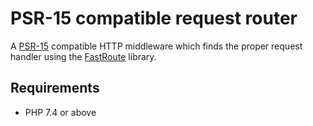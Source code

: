 # PSR-15 compatible request router

A [PSR-15](https://www.php-fig.org/psr/psr-15/) compatible HTTP middleware
which finds the proper request handler using the
[FastRoute](https://github.com/nikic/FastRoute) library.

## Requirements

* PHP 7.4 or above
